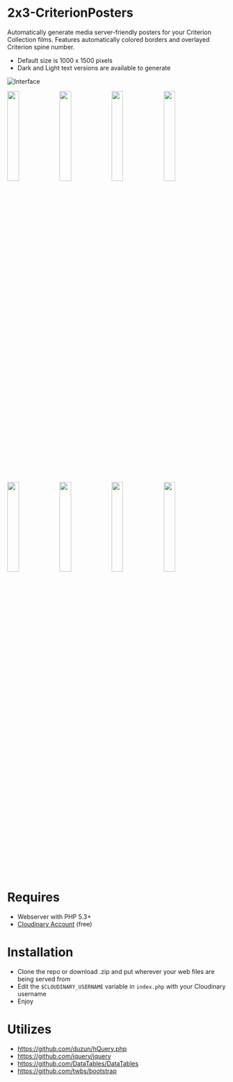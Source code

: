 # 2x3-CriterionPosters
Automatically generate media server-friendly posters for your Criterion Collection films. Features automatically colored borders and overlayed Criterion spine number.

- Default size is 1000 x 1500 pixels
- Dark and Light text versions are available to generate

![Interface](https://i.imgur.com/nlWIDw7.jpg)

<img src="https://i.imgur.com/OMFcntC.jpg" width="23%"></img> <img src="https://i.imgur.com/jPf7Iei.jpg" width="23%"></img> <img src="https://i.imgur.com/u8y2B0f.jpg" width="23%"></img> <img src="https://i.imgur.com/1pBJD8i.jpg" width="23%"></img> <img src="https://i.imgur.com/AJp10dk.jpg" width="23%"></img> <img src="https://i.imgur.com/2HNIFys.jpg" width="23%"></img> <img src="https://i.imgur.com/J6rk5Lg.jpg" width="23%"></img> <img src="https://i.imgur.com/sIQNDfJ.jpg" width="23%"></img> 

# Requires
- Webserver with PHP 5.3+
- [Cloudinary Account](https://cloudinary.com/users/register/free) (free)

# Installation
- Clone the repo or download .zip and put wherever your web files are being served from
- Edit the `$CLOUDINARY_USERNAME` variable in `index.php` with your Cloudinary username
- Enjoy

# Utilizes
- https://github.com/duzun/hQuery.php
- https://github.com/jquery/jquery
- https://github.com/DataTables/DataTables
- https://github.com/twbs/bootstrap